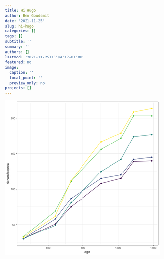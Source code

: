 ```yaml
---
title: Hi Hugo
author: Ben Goudsmit
date: '2021-11-25'
slug: hi-hugo
categories: []
tags: []
subtitle: ''
summary: ''
authors: []
lastmod: '2021-11-25T13:44:17+01:00'
featured: no
image:
  caption: ''
  focal_point: ''
  preview_only: no
projects: []
---
```


![Test figure](figure/unnamed-chunk-1-1.png)
